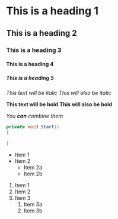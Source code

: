 # This is a heading 1 
## This is a heading 2 
### This is a heading 3 
#### This is a heading 4 
##### This is a heading 5 

*This text will be italic* 
_This will also be italic_

**This text will be bold** 
__This will also be bold__

_You **can** combine them_

```c#
private void Start()
{

}
```

-   Item 1
-   Item 2
    -   Item 2a
    -   Item 2b

1.  Item 1
2.  Item 2
3.  Item 3
    1.  Item 3a
    2.  Item 3b